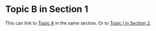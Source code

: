 # Topic B in Section 1

This can link to [Topic A](topicA.md) in the same section. Or to [Topic I in Section 2](../section2/topicI.md).
